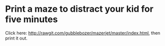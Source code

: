 # Print a maze to distract your kid for five minutes

Click here: http://rawgit.com/gubblebozer/mazerjet/master/index.html, then print it out.
